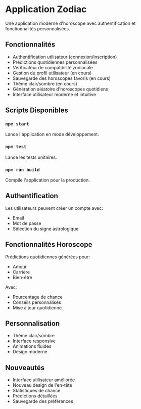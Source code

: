 # Application Zodiac

Une application moderne d'horoscope avec authentification et fonctionnalités personnalisées.

## Fonctionnalités 

- Authentification utilisateur (connexion/inscription)
- Prédictions quotidiennes personnalisées
- Vérificateur de compatibilité zodiacale
- Gestion du profil utilisateur (en cours)
- Sauvegarde des horoscopes favoris (en cours)
- Thème clair/sombre (en cours)
- Génération aléatoire d'horoscopes quotidiens
- Interface utilisateur moderne et intuitive

## Scripts Disponibles

### `npm start`
Lance l'application en mode développement.

### `npm test`
Lance les tests unitaires.

### `npm run build`
Compile l'application pour la production.

## Authentification

Les utilisateurs peuvent créer un compte avec:
- Email
- Mot de passe
- Sélection du signe astrologique

## Fonctionnalités Horoscope

Prédictions quotidiennes générées pour:
- Amour
- Carrière
- Bien-être

Avec:
- Pourcentage de chance
- Conseils personnalisés
- Mise à jour quotidienne

## Personnalisation

- Thème clair/sombre
- Interface responsive
- Animations fluides
- Design moderne

## Nouveautés

- Interface utilisateur améliorée
- Nouveau design de l'en-tête
- Statistiques de chance
- Prédictions détaillées
- Sauvegarde des préférences
